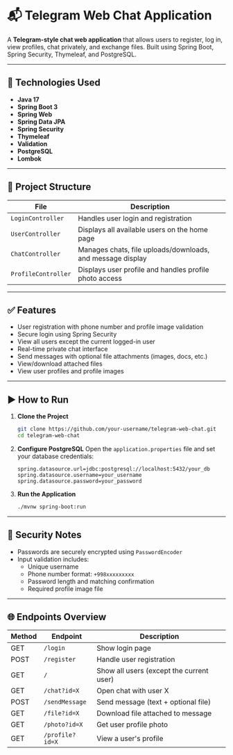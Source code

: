 # 📬 Telegram Web Chat Application

A **Telegram-style chat web application** that allows users to register, log in, view profiles, chat privately, and exchange files. Built using Spring Boot, Spring Security, Thymeleaf, and PostgreSQL.

---

## 🚀 Technologies Used

- **Java 17**
- **Spring Boot 3**
- **Spring Web**
- **Spring Data JPA**
- **Spring Security**
- **Thymeleaf**
- **Validation**
- **PostgreSQL**
- **Lombok**

---

## 📁 Project Structure

| File                 | Description                                                      |
|----------------------|------------------------------------------------------------------|
| `LoginController`    | Handles user login and registration                              |
| `UserController`     | Displays all available users on the home page                    |
| `ChatController`     | Manages chats, file uploads/downloads, and message display       |
| `ProfileController`  | Displays user profile and handles profile photo access           |

---

## ✅ Features

- User registration with phone number and profile image validation  
- Secure login using Spring Security  
- View all users except the current logged-in user  
- Real-time private chat interface  
- Send messages with optional file attachments (images, docs, etc.)  
- View/download attached files  
- View user profiles and profile images  

---

## ▶️ How to Run

1. **Clone the Project**
   ```bash
   git clone https://github.com/your-username/telegram-web-chat.git
   cd telegram-web-chat
   ```

2. **Configure PostgreSQL**
   Open the `application.properties` file and set your database credentials:
   ```properties
   spring.datasource.url=jdbc:postgresql://localhost:5432/your_db
   spring.datasource.username=your_username
   spring.datasource.password=your_password
   ```

3. **Run the Application**
   ```bash
   ./mvnw spring-boot:run
   ```

---

## 🔐 Security Notes

- Passwords are securely encrypted using `PasswordEncoder`
- Input validation includes:
  - Unique username
  - Phone number format: `+998xxxxxxxxx`
  - Password length and matching confirmation
  - Required profile image file

---

## 🌐 Endpoints Overview

| Method | Endpoint         | Description                                |
|--------|------------------|--------------------------------------------|
| GET    | `/login`         | Show login page                            |
| POST   | `/register`      | Handle user registration                   |
| GET    | `/`              | Show all users (except the current user)   |
| GET    | `/chat?id=X`     | Open chat with user X                      |
| POST   | `/sendMessage`   | Send message (text + optional file)        |
| GET    | `/file?id=X`     | Download file attached to message          |
| GET    | `/photo?id=X`    | Get user profile photo                     |
| GET    | `/profile?id=X`  | View a user's profile                      |
